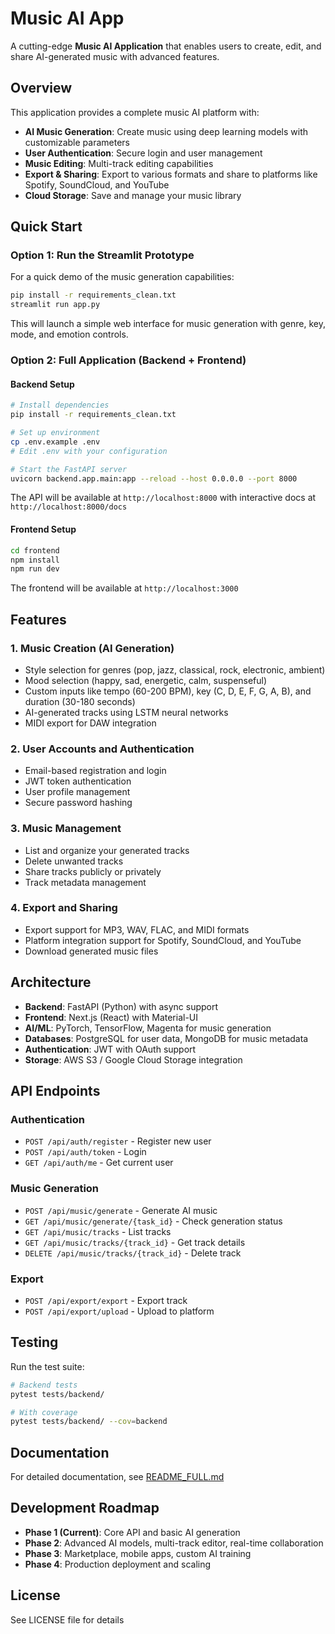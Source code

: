 # Music AI App

A cutting-edge **Music AI Application** that enables users to create, edit, and share AI-generated music with advanced features.

## Overview

This application provides a complete music AI platform with:
- **AI Music Generation**: Create music using deep learning models with customizable parameters
- **User Authentication**: Secure login and user management
- **Music Editing**: Multi-track editing capabilities
- **Export & Sharing**: Export to various formats and share to platforms like Spotify, SoundCloud, and YouTube
- **Cloud Storage**: Save and manage your music library

## Quick Start

### Option 1: Run the Streamlit Prototype

For a quick demo of the music generation capabilities:

```bash
pip install -r requirements_clean.txt
streamlit run app.py
```

This will launch a simple web interface for music generation with genre, key, mode, and emotion controls.

### Option 2: Full Application (Backend + Frontend)

#### Backend Setup

```bash
# Install dependencies
pip install -r requirements_clean.txt

# Set up environment
cp .env.example .env
# Edit .env with your configuration

# Start the FastAPI server
uvicorn backend.app.main:app --reload --host 0.0.0.0 --port 8000
```

The API will be available at `http://localhost:8000` with interactive docs at `http://localhost:8000/docs`

#### Frontend Setup

```bash
cd frontend
npm install
npm run dev
```

The frontend will be available at `http://localhost:3000`

## Features

### 1. Music Creation (AI Generation)
- Style selection for genres (pop, jazz, classical, rock, electronic, ambient)
- Mood selection (happy, sad, energetic, calm, suspenseful)
- Custom inputs like tempo (60-200 BPM), key (C, D, E, F, G, A, B), and duration (30-180 seconds)
- AI-generated tracks using LSTM neural networks
- MIDI export for DAW integration

### 2. User Accounts and Authentication
- Email-based registration and login
- JWT token authentication
- User profile management
- Secure password hashing

### 3. Music Management
- List and organize your generated tracks
- Delete unwanted tracks
- Share tracks publicly or privately
- Track metadata management

### 4. Export and Sharing
- Export support for MP3, WAV, FLAC, and MIDI formats
- Platform integration support for Spotify, SoundCloud, and YouTube
- Download generated music files

## Architecture

- **Backend**: FastAPI (Python) with async support
- **Frontend**: Next.js (React) with Material-UI
- **AI/ML**: PyTorch, TensorFlow, Magenta for music generation
- **Databases**: PostgreSQL for user data, MongoDB for music metadata
- **Authentication**: JWT with OAuth support
- **Storage**: AWS S3 / Google Cloud Storage integration

## API Endpoints

### Authentication
- `POST /api/auth/register` - Register new user
- `POST /api/auth/token` - Login
- `GET /api/auth/me` - Get current user

### Music Generation
- `POST /api/music/generate` - Generate AI music
- `GET /api/music/generate/{task_id}` - Check generation status
- `GET /api/music/tracks` - List tracks
- `GET /api/music/tracks/{track_id}` - Get track details
- `DELETE /api/music/tracks/{track_id}` - Delete track

### Export
- `POST /api/export/export` - Export track
- `POST /api/export/upload` - Upload to platform

## Testing

Run the test suite:

```bash
# Backend tests
pytest tests/backend/

# With coverage
pytest tests/backend/ --cov=backend
```

## Documentation

For detailed documentation, see [README_FULL.md](README_FULL.md)

## Development Roadmap

- **Phase 1 (Current)**: Core API and basic AI generation
- **Phase 2**: Advanced AI models, multi-track editor, real-time collaboration
- **Phase 3**: Marketplace, mobile apps, custom AI training
- **Phase 4**: Production deployment and scaling

## License

See LICENSE file for details
